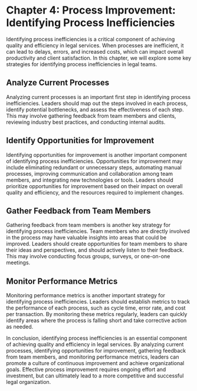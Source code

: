 Chapter 4: Process Improvement: Identifying Process Inefficiencies
==================================================================

Identifying process inefficiencies is a critical component of achieving quality and efficiency in legal services. When processes are inefficient, it can lead to delays, errors, and increased costs, which can impact overall productivity and client satisfaction. In this chapter, we will explore some key strategies for identifying process inefficiencies in legal teams.

Analyze Current Processes
-------------------------

Analyzing current processes is an important first step in identifying process inefficiencies. Leaders should map out the steps involved in each process, identify potential bottlenecks, and assess the effectiveness of each step. This may involve gathering feedback from team members and clients, reviewing industry best practices, and conducting internal audits.

Identify Opportunities for Improvement
--------------------------------------

Identifying opportunities for improvement is another important component of identifying process inefficiencies. Opportunities for improvement may include eliminating redundant or unnecessary steps, automating manual processes, improving communication and collaboration among team members, and integrating new technologies or tools. Leaders should prioritize opportunities for improvement based on their impact on overall quality and efficiency, and the resources required to implement changes.

Gather Feedback from Team Members
---------------------------------

Gathering feedback from team members is another key strategy for identifying process inefficiencies. Team members who are directly involved in the process may have valuable insights into areas that could be improved. Leaders should create opportunities for team members to share their ideas and perspectives, and should actively listen to their feedback. This may involve conducting focus groups, surveys, or one-on-one meetings.

Monitor Performance Metrics
---------------------------

Monitoring performance metrics is another important strategy for identifying process inefficiencies. Leaders should establish metrics to track the performance of each process, such as cycle time, error rate, and cost per transaction. By monitoring these metrics regularly, leaders can quickly identify areas where the process is falling short and take corrective action as needed.

In conclusion, identifying process inefficiencies is an essential component of achieving quality and efficiency in legal services. By analyzing current processes, identifying opportunities for improvement, gathering feedback from team members, and monitoring performance metrics, leaders can promote a culture of continuous improvement and achieve organizational goals. Effective process improvement requires ongoing effort and investment, but can ultimately lead to a more competitive and successful legal organization.
